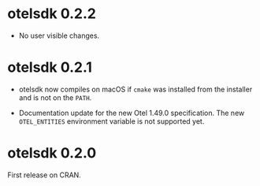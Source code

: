 # otelsdk 0.2.2

* No user visible changes.

# otelsdk 0.2.1

* otelsdk now compiles on macOS if `cmake` was installed from the installer
  and is not on the `PATH`.

* Documentation update for the new Otel 1.49.0 specification.
  The new `OTEL_ENTITIES` environment variable is not supported yet.

# otelsdk 0.2.0

First release on CRAN.

